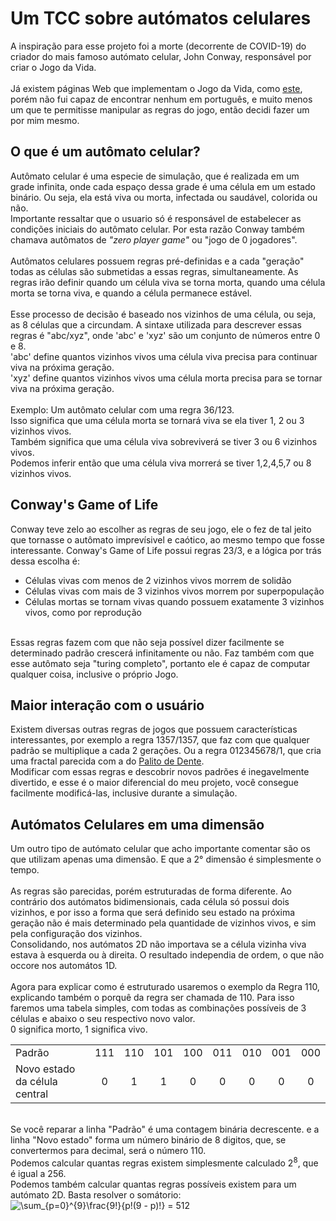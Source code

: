 # Um TCC sobre autómatos celulares

A inspiração para esse projeto foi a morte (decorrente de COVID-19) do criador do mais famoso autómato celular, John Conway, responsável por criar o Jogo da Vida. 
<br><br>
Já existem páginas Web que implementam o Jogo da Vida, como [este](https://playgameoflife.com), porém não fui capaz de encontrar nenhum em português, e muito menos um que te permitisse manipular as regras do jogo, então decidi fazer um por mim mesmo.

## O que é um autômato celular?

Autômato celular é uma especie de simulação, que é realizada em um grade infinita, onde cada espaço dessa grade é uma célula em um estado binário. Ou seja, ela está viva ou morta, infectada ou saudável, colorida ou não.
<br>
Importante ressaltar que o usuario só é responsável de estabelecer as condições iniciais do autômato celular. Por esta razão Conway também chamava autômatos de _"zero player game"_ ou "jogo de 0 jogadores".
<br><br>
Autômatos celulares possuem regras pré-definidas e a cada "geração" todas as células são submetidas a essas regras, simultaneamente.
As regras irão definir quando um célula viva se torna morta, quando uma célula morta se torna viva, e quando a célula permanece estável. 
<br><br>
Esse processo de decisão é baseado nos vizinhos de uma célula, ou seja, as 8 células que a circundam. A sintaxe utilizada para descrever essas regras é "abc/xyz", onde 'abc' e 'xyz' são um conjunto de números entre 0 e 8. 
<br>
'abc' define quantos vizinhos vivos uma célula viva precisa para continuar viva na próxima geração.
<br>
'xyz' define quantos vizinhos vivos uma célula morta precisa para se tornar viva na próxima geração.
<br><br>
Exemplo: Um autômato celular com uma regra 36/123. 
<br>
Isso significa que uma célula morta se tornará viva se ela tiver 1, 2 ou 3 vizinhos vivos.
<br>
Também significa que uma célula viva sobreviverá se tiver 3 ou 6 vizinhos vivos.
<br> 
Podemos inferir então que uma célula viva morrerá se tiver 1,2,4,5,7 ou 8 vizinhos vivos.


## Conway's Game of Life
Conway teve zelo ao escolher as regras de seu jogo, ele o fez de tal jeito que tornasse o autômato imprevísivel e caótico, ao mesmo tempo que fosse interessante.
Conway's Game of Life possui regras 23/3, e a lógica por trás dessa escolha é: 
<br>
<ul>
	<li>Células vivas com menos de 2 vizinhos vivos morrem de solidão</li>
	<li>Células vivas com mais de 3 vizinhos vivos morrem por superpopulação</li>
	<li>Células mortas se tornam vivas quando possuem exatamente 3 vizinhos vivos, como por reprodução  </li>
</ul>
<br>
Essas regras fazem com que não seja possível dizer facilmente se determinado padrão crescerá infinitamente ou não. Faz também com que esse autômato seja "turing completo", portanto ele é capaz de computar qualquer coisa, inclusive o próprio Jogo.
<br>


## Maior interação com o usuário
Existem diversas outras regras de jogos que possuem características interessantes, por exemplo a regra 1357/1357, que faz com que qualquer padrão se multiplique a cada 2 gerações. Ou a regra 012345678/1, que cria uma fractal parecida com a do [Palito de Dente](https://en.wikipedia.org/wiki/Toothpick_sequence).
<br>
Modificar com essas regras e descobrir novos padrões é inegavelmente divertido, e esse é o maior diferencial do meu projeto, você consegue facilmente modificá-las, inclusive durante a simulação.


## Autómatos Celulares em uma dimensão
Um outro tipo de autómato celular que acho importante comentar são os que utilizam apenas uma dimensão. E que a 2° dimensão é simplesmente o tempo.
<br><br>
As regras são parecidas, porém estruturadas de forma diferente. Ao contrário dos autómatos bidimensionais, cada célula só possui dois vizinhos, e por isso a forma que será definido seu estado na próxima geração não é mais determinado pela quantidade de vizinhos vivos, e sim pela configuração dos vizinhos. 
<br>
Consolidando, nos autómatos 2D não importava se a célula vizinha viva estava à esquerda ou à direita. O resultado independia de ordem, o que não occore nos automátos 1D.
<br><br>
Agora para explicar como é estruturado usaremos o exemplo da Regra 110, explicando também o porquê da regra ser chamada de 110. Para isso faremos uma tabela simples, com todas as combinações possíveis de 3 células e abaixo o seu respectivo novo valor. 
<br>
0 significa morto, 1 significa vivo.

|                               |     |     |     |     |     |     |     |     |
| ----------------------------- |:---:|:---:|:---:|:---:|:---:|:---:|:---:|:---:|
| Padrão                        | 111 | 110 | 101 | 100 | 011 | 010 | 001 | 000 |
| Novo estado da célula central |  0  |  1  |  1  |  0  |  0  |  0  |  0  |  0  |

<br>
Se você reparar a linha "Padrão" é uma contagem binária decrescente. e a linha "Novo estado" forma um número binário de 8 digitos, que, se convertermos para decimal, será o número 110.
<br>
Podemos calcular quantas regras existem simplesmente calculado 2<sup>8</sup>, que é igual a 256.
<br>
Podemos também calcular quantas regras possíveis existem para um autómato 2D. Basta resolver o somátorio:

<img src="https://latex.codecogs.com/gif.latex?\dpi{150}&space;\bg_white&space;\sum_{p=0}^{9}\frac{9!}{p!(9&space;-&space;p)!}&space;=&space;512" title="\sum_{p=0}^{9}\frac{9!}{p!(9 - p)!} = 512" />

